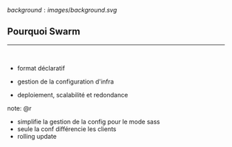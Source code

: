 $background:images/background.svg$
## Pourquoi Swarm
---
<br/>

* format déclaratif

* gestion de la configuration d'infra

* deploiement, scalabilité et redondance

note: @r
* simplifie la gestion de la config pour le mode sass
* seule la conf différencie les clients
* rolling update
